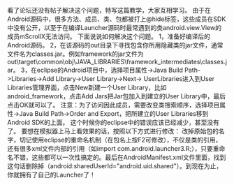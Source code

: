 看了论坛还没有帖子解决这个问题，特写这篇教学，大家互相学习。
由于在Android源码中，很多方法、成员、类、包都被打上@hide标签，这些成员在SDK中没有公开，以至于在编译Launcher源码时最常遇到的类android.view.View的成员mScrollX无法访问。
下面说说如何解决这个问题。
1，准备好编译后的Android源码。
2，在该源码的out目录下寻找包含你所用隐藏类的jar文件，通常文件名为classes.jar。例如framework的jar文件为out\target\common\obj\JAVA_LIBRARIES\framework_intermediates\classes.jar。
3，在eclipse的Android项目中，选择项目属性->Java Build Path->Libraries->Add Library->User Library->Next-> UserLibraries进入到User Libraries管理界面，点击New新建一个User Library，比如android_framework，点击Add Jars把Jar包加入到建立的User Library中，最后点击OK就可以了。
注意：为了访问因此成员，需要改变类搜索顺序，选择项目属性->Java Build Path->Order and Export，把所建立的User Libraries移到Android SDK的上面。
这个时候你的eclipse中的错误应该已经减少，甚至没有了。
要想在模拟器上马上看效果的话，按照以下方式进行修改：
改掉原始包的名字，切记使用eclipse的重命名机制（在包名上按F2可修改），不仅是类的引用，还有很多xml文件内部的引用（如import com.android.launcher3.R;），只要重命名不错，这些都可以一次性搞定的。最后在AndroidManifest.xml文件里面，找到这句话删除掉（android:sharedUserId="android.uid.shared"）。到现在为止，你就拥有了自己的Launcher了！